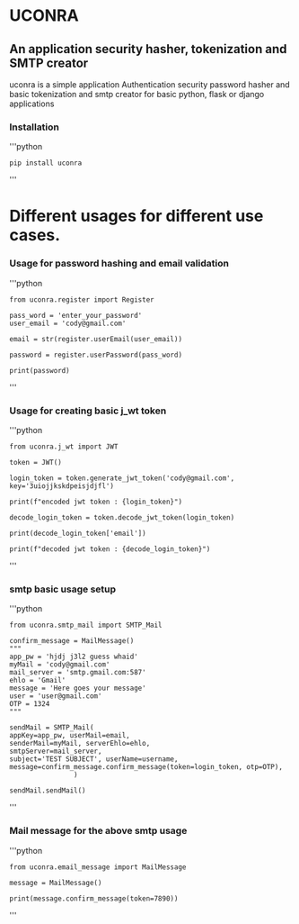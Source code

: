 # UCONRA
## An application security hasher, tokenization and SMTP creator

uconra is a simple application Authentication security 
password hasher and basic tokenization and smtp creator for
basic python, flask or django applications

### Installation
'''python

    pip install uconra
'''

# Different usages for different use cases.

### Usage for password hashing and email validation

'''python

    from uconra.register import Register

    pass_word = 'enter_your_password'
    user_email = 'cody@gmail.com'

    email = str(register.userEmail(user_email))

    password = register.userPassword(pass_word)

    print(password)

'''

###  Usage for creating basic j_wt token
'''python
    
    from uconra.j_wt import JWT

    token = JWT()

    login_token = token.generate_jwt_token('cody@gmail.com', key='3uiojjkskdpeisjdjfl')

    print(f"encoded jwt token : {login_token}")

    decode_login_token = token.decode_jwt_token(login_token)

    print(decode_login_token['email'])

    print(f"decoded jwt token : {decode_login_token}")
'''

### smtp basic usage setup

'''python
    
    
    from uconra.smtp_mail import SMTP_Mail

    confirm_message = MailMessage()
    """
    app_pw = 'hjdj j3l2 guess whaid'
    myMail = 'cody@gmail.com'
    mail_server = 'smtp.gmail.com:587'
    ehlo = 'Gmail'
    message = 'Here goes your message'
    user = 'user@gmail.com'
    OTP = 1324
    """

    sendMail = SMTP_Mail(
    appKey=app_pw, userMail=email,
    senderMail=myMail, serverEhlo=ehlo,
    smtpServer=mail_server,
    subject='TEST SUBJECT', userName=username,
    message=confirm_message.confirm_message(token=login_token, otp=OTP),
                    )
   
    sendMail.sendMail()

'''

### Mail message for the above smtp usage

'''python

    from uconra.email_message import MailMessage

    message = MailMessage()

    print(message.confirm_message(token=7890))
'''




